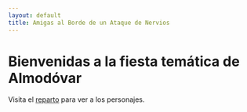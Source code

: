 ```yaml
---
layout: default
title: Amigas al Borde de un Ataque de Nervios
---
```


# Bienvenidas a la fiesta temática de Almodóvar

Visita el [reparto](reparto/) para ver a los personajes.

